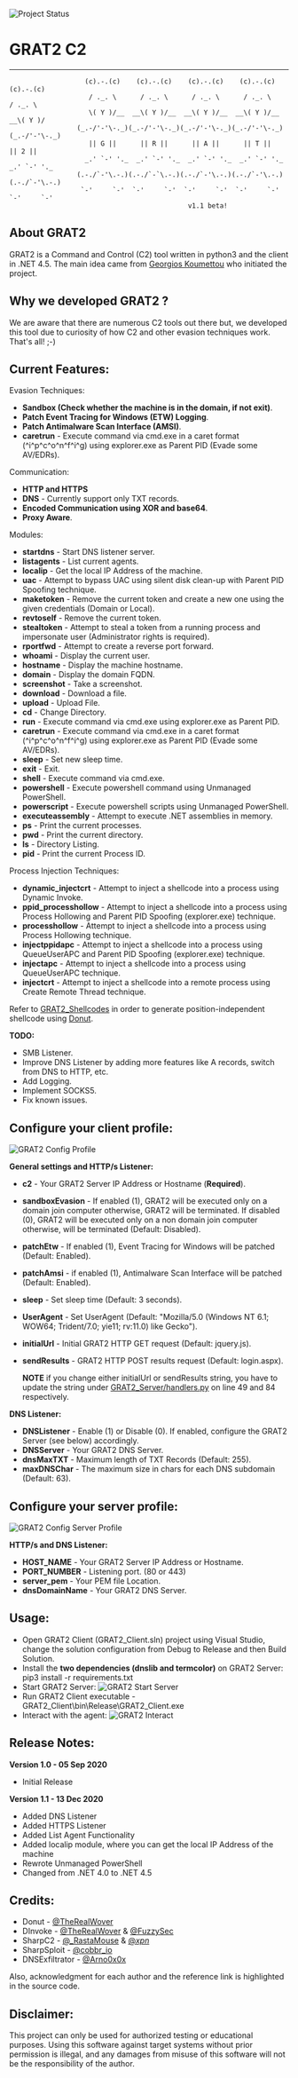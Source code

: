 ![Project Status](https://img.shields.io/badge/status-BETA-yellow?style=flat-square)

# GRAT2 C2

----

```
                   (c).-.(c)    (c).-.(c)    (c).-.(c)    (c).-.(c)    (c).-.(c)
                    / ._. \      / ._. \      / ._. \      / ._. \      / ._. \
                    \( Y )/__  __\( Y )/__  __\( Y )/__  __\( Y )/__  __\( Y )/
                 (_.-/'-'\-._)(_.-/'-'\-._)(_.-/'-'\-._)(_.-/'-'\-._)(_.-/'-'\-._)
                    || G ||      || R ||      || A ||      || T ||      || 2 ||
                   _.' `-' '._  _.' `-' '._  _.' `-' '._  _.' `-' '._  _.' `-' '._
                 (.-./`-'\.-.)(.-./`-`\.-.)(.-./`-'\.-.)(.-./`-'\.-.)(.-./`-'\.-.)
                  `-'     `-'  `-'     `-'  `-'     `-'  `-'     `-'  `-'     `-'
                                             v1.1 beta!
```

## About GRAT2

GRAT2 is a Command and Control (C2) tool written in python3 and the client in .NET 4.5. The main idea came from [Georgios Koumettou](https://www.linkedin.com/in/georgios-koumettou/) who initiated the project.

## Why we developed GRAT2 ?

We are aware that there are numerous C2 tools out there but, we developed this tool due to curiosity of how C2 and other evasion techniques work. That's all! ;-)

## Current Features:

Evasion Techniques:

- **Sandbox (Check whether the machine is in the domain, if not exit)**.
- **Patch Event Tracing for Windows (ETW) Logging**.
- **Patch Antimalware Scan Interface (AMSI)**.
- **caretrun** - Execute command via cmd.exe in a caret format (^i^p^c^o^n^f^i^g) using explorer.exe as Parent PID (Evade some AV/EDRs).

Communication:

- **HTTP and HTTPS**
- **DNS** - Currently support only TXT records.
- **Encoded Communication using XOR and base64**.
- **Proxy Aware**.

Modules:

- **startdns** - Start DNS listener server.
- **listagents** - List current agents.
- **localip** - Get the local IP Address of the machine.
- **uac** - Attempt to bypass UAC using silent disk clean-up with Parent PID Spoofing technique.
- **maketoken** - Remove the current token and create a new one using the given credentials (Domain or Local).
- **revtoself** - Remove the current token.
- **stealtoken** - Attempt to steal a token from a running process and impersonate user (Administrator rights is required).
- **rportfwd** - Attempt to create a reverse port forward.
- **whoami** - Display the current user.
- **hostname** - Display the machine hostname.
- **domain** - Display the domain FQDN.
- **screenshot** - Take a screenshot.
- **download** - Download a file.
- **upload** - Upload File.
- **cd** - Change Directory.
- **run** - Execute command via cmd.exe using explorer.exe as Parent PID.
- **caretrun** - Execute command via cmd.exe in a caret format (^i^p^c^o^n^f^i^g) using explorer.exe as Parent PID (Evade some AV/EDRs).
- **sleep** - Set new sleep time.
- **exit** - Exit.
- **shell** - Execute command via cmd.exe.
- **powershell** - Execute powershell command using Unmanaged PowerShell.
- **powerscript** - Execute powershell scripts using Unmanaged PowerShell.
- **executeassembly** - Attempt to execute .NET assemblies in memory.
- **ps** - Print the current processes.
- **pwd** - Print the current directory.
- **ls** - Directory Listing.
- **pid** - Print the current Process ID.

Process Injection Techniques:

- **dynamic_injectcrt** - Attempt to inject a shellcode into a process using Dynamic Invoke.
- **ppid_processhollow** - Attempt to inject a shellcode into a process using Process Hollowing and Parent PID Spoofing (explorer.exe) technique. 
- **processhollow** - Attempt to inject a shellcode into a process using Process Hollowing technique.
- **injectppidapc** - Attempt to inject a shellcode into a process using QueueUserAPC and Parent PID Spoofing (explorer.exe) technique. 
- **injectapc** - Attempt to inject a shellcode into a process using QueueUserAPC technique.
- **injectcrt** - Attempt to inject a shellcode into a remote process using Create Remote Thread technique.

Refer to [GRAT2_Shellcodes](/GRAT2_Server/GRAT2_Shellcodes/) in order to generate position-independent shellcode using [Donut](https://github.com/TheWover/donut).

**TODO:**

- SMB Listener.
- Improve DNS Listener by adding more features like A records, switch from DNS to HTTP, etc.
- Add Logging.
- Implement SOCKS5.
- Fix known issues.

## Configure your client profile:

![GRAT2 Config Profile](/images/config.PNG)

**General settings and HTTP/s Listener:**

- **c2** - Your GRAT2 Server IP Address or Hostname (**Required**).
- **sandboxEvasion** - If enabled (1), GRAT2 will be executed only on a domain join computer otherwise, GRAT2 will be terminated. If disabled (0), GRAT2 will be executed only on a non domain join computer otherwise, will be terminated (Default: Disabled).
- **patchEtw** - If enabled (1), Event Tracing for Windows will be patched (Default: Enabled).
- **patchAmsi** - if enabled (1), Antimalware Scan Interface will be patched (Default: Enabled).
- **sleep** - Set sleep time (Default: 3 seconds).
- **UserAgent** - Set UserAgent (Default: "Mozilla/5.0 (Windows NT 6.1; WOW64; Trident/7.0; yie11; rv:11.0) like Gecko").
- **initialUrl** - Initial GRAT2 HTTP GET request (Default: jquery.js).
- **sendResults** - GRAT2 HTTP POST results request (Default: login.aspx).
  
  **NOTE** if you change either initialUrl or sendResults string, you have to update the string under [GRAT2_Server/handlers.py](/GRAT2_Server/handlers.py#L49) on line 49 and 84 respectively.
  
**DNS Listener:**

- **DNSListener** - Enable (1) or Disable (0). If enabled, configure the GRAT2 Server (see below) accordingly.
- **DNSServer** - Your GRAT2 DNS Server.
- **dnsMaxTXT** - Maximum length of TXT Records (Default: 255).
- **maxDNSChar** - The maximum size in chars for each DNS subdomain (Default: 63).

## Configure your server profile:

![GRAT2 Config Server Profile](/images/configserver.PNG)

**HTTP/s and DNS Listener:**

- **HOST_NAME** - Your GRAT2 Server IP Address or Hostname.
- **PORT_NUMBER** - Listening port. (80 or 443)
- **server_pem** - Your PEM file Location.
- **dnsDomainName** - Your GRAT2 DNS Server.

## Usage:

- Open GRAT2 Client (GRAT2_Client.sln) project using Visual Studio, change the solution configuration from Debug to Release and then Build Solution.
- Install the **two dependencies (dnslib and termcolor)** on GRAT2 Server: pip3 install -r requirements.txt
- Start GRAT2 Server:
![GRAT2 Start Server](/images/start_server.PNG)
- Run GRAT2 Client executable - GRAT2_Client\bin\Release\GRAT2_Client.exe
- Interact with the agent:
![GRAT2 Interact](/images/interact_agent.PNG)

## Release Notes:

**Version 1.0 - 05 Sep 2020** 
- Initial Release

**Version 1.1 - 13 Dec 2020**
- Added DNS Listener
- Added HTTPS Listener
- Added List Agent Functionality
- Added localip module, where you can get the local IP Address of the machine
- Rewrote Unmanaged PowerShell
- Changed from .NET 4.0 to .NET 4.5

## Credits:

* Donut - [@TheRealWover](https://twitter.com/TheRealWover)
* DInvoke - [@TheRealWover](https://twitter.com/TheRealWover) & [@FuzzySec](https://twitter.com/FuzzySec)
* SharpC2 - [@_RastaMouse](https://twitter.com/_RastaMouse) & [@_xpn_](https://twitter.com/_xpn_)
* SharpSploit - [@cobbr_io](https://twitter.com/cobbr_io)
* DNSExfiltrator - [@Arno0x0x](https://twitter.com/arno0x0x)

Also, acknowledgment for each author and the reference link is highlighted in the source code.

## Disclaimer:

This project can only be used for authorized testing or educational purposes. Using this software against target systems without prior permission is illegal, and any damages from misuse of this software will not be the responsibility of the author.

